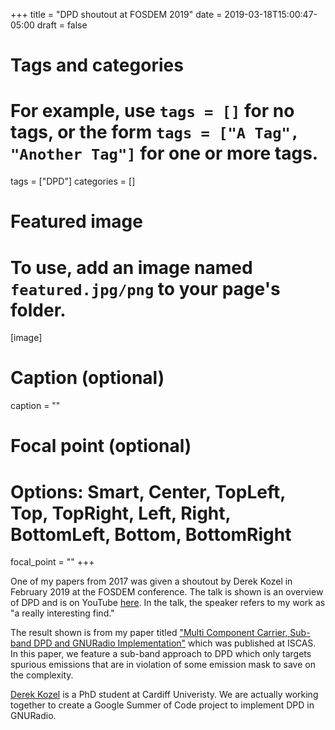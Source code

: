+++
title = "DPD shoutout at FOSDEM 2019"
date = 2019-03-18T15:00:47-05:00
draft = false

# Tags and categories
# For example, use `tags = []` for no tags, or the form `tags = ["A Tag", "Another Tag"]` for one or more tags.
tags = ["DPD"]
categories = []

# Featured image
# To use, add an image named `featured.jpg/png` to your page's folder. 
[image]
  # Caption (optional)
  caption = ""

  # Focal point (optional)
  # Options: Smart, Center, TopLeft, Top, TopRight, Left, Right, BottomLeft, Bottom, BottomRight
  focal_point = ""
+++

One of my papers from 2017 was given a shoutout by Derek Kozel in February 2019 at the FOSDEM conference. The talk is shown is an overview of DPD and is on YouTube [here](https://www.youtube.com/watch?v=hJVPXVRIHY8). In the talk, the speaker refers to my work as "a really interesting find." 

The result shown is from my paper titled ["Multi Component Carrier, Sub-band DPD and GNURadio Implementation"](https://chancetarver.com/publication/tarver-2017-multi/) which was published at ISCAS. In this paper, we feature a sub-band approach to DPD which only targets spurious emissions that are in violation of some emission mask to save on the complexity. 

[Derek Kozel](https://www.derekkozel.com/) is a PhD student at Cardiff Univeristy. We are actually working together to create a Google Summer of Code project to implement DPD in GNURadio. 
